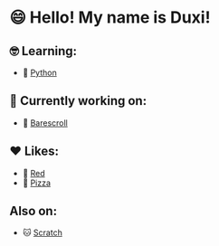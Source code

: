 # 😄 Hello! My name is Duxi!
## 🤓 Learning:
  - 🐍 [Python](https://en.wikipedia.org/wiki/Python_(programming_language))

## 🔧 Currently working on:
  - 🫥 [Barescroll](https://github.com/GitDuxi/barescroll)

## ❤ Likes:
  - 🔴 [Red](https://en.wikipedia.org/wiki/Red)
  - 🍕 [Pizza](https://en.wikipedia.org/wiki/Pizza)

## Also on:
  - 🐱 [Scratch](https://scratch.mit.edu/users/Duxi7473)
  <!--
**GitDuxi/GitDuxi** is a ✨ _special_ ✨ repository because its `README.md` (this file) appears on your GitHub profile.

Here are some ideas to get you started:

- 🔭 I’m currently working on ...
- 🌱 I’m currently learning ...
- 👯 I’m looking to collaborate on ...
- 🤔 I’m looking for help with ...
- 💬 Ask me about ...
- 📫 How to reach me: ...
- 😄 Pronouns: ...
- ⚡ Fun fact: ...
-->
